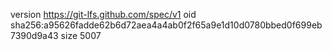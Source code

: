 version https://git-lfs.github.com/spec/v1
oid sha256:a95626fadde62b6d72aea4a4ab0f2f65a9e1d10d0780bbed0f699eb7390d9a43
size 5007

